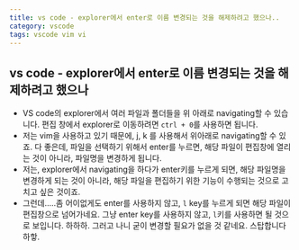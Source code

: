 ```yaml
---
title: vs code - explorer에서 enter로 이름 변경되는 것을 해제하려고 했으나.. 
category: vscode 
tags: vscode vim vi  
---    
```


## vs code - explorer에서 enter로 이름 변경되는 것을 해제하려고 했으나
 
- VS code의 explorer에서 여러 파일과 폴더들을 위 아래로 navigating할 수 있습니다. 편집 창에서 explorer로 이동하려면 `ctrl + 0`를 사용하면 됩니다.
- 저는 vim을 사용하고 있기 때문에, j, k 를 사용해서 위아래로 navigating할 수 있죠. 다 좋은데, 파일을 선택하기 위해서 enter를 누르면, 해당 파일이 편집창에 열리는 것이 아니라, 파일명을 변경하게 됩니다.
- 저는, explorer에서 navigating을 하다가 enter키를 누르게 되면, 해당 파일명을 변경하게 되는 것이 아니라, 해당 파일을 편집하기 위한 기능이 수행되는 것으로 고치고 싶은 것이죠.
- 그런데.....좀 어이없게도 enter를 사용하지 않고, `l` key를 누르게 되면 해당 파일이 편집창으로 넘어가네요. 그냥 enter key를 사용하지 않고, `l`키를 사용하면 될 것으로 보입니다. 하하하. 그러고 나니 굳이 변경할 필요가 없을 것 같네요. 스탑합니다 하핳.
 